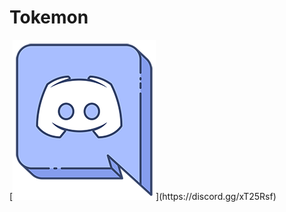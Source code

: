# Tokemon
[![Discord](https://github.com/tokemonworld/Tokemon/blob/master/images/discord2.png "https://discord.gg/xT25Rsf")](https://discord.gg/xT25Rsf)
